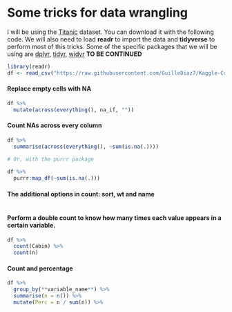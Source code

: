 # Some tricks for data wrangling

I will be using the [Titanic](https://www.kaggle.com/competitions/titanic/data) dataset. You can download it with the following code. We will also need to load **readr** to import the data and **tidyverse** to perform most of this tricks. Some of the specific packages that we will be using are [dplyr](), [tidyr](), [widyr](https://github.com/juliasilge/widyr) **TO BE CONTINUED**

```R
library(readr)
df <- read_csv("https://raw.githubusercontent.com/GuilleDiaz7/Kaggle-Competitions/main/titanic/data/train.csv")
```

#### Replace empty cells with NA
```R
df %>%
  mutate(across(everything(), na_if, ""))
```

#### Count NAs across every column

```R
df %>% 
  summarise(across(everything(), ~sum(is.na(.))))
  
# Or, with the purrr package

df %>% 
  purrr:map_df(~sum(is.na(.)))
```

#### The additional options in count: sort, wt and name

```R

```

#### Perform a double count to know how many times each value appears in a certain variable.

```R
df %>% 
  count(Cabin) %>% 
  count(n)
````

#### Count and percentage

```R
df %>%
  group_by(**variable_name**) %>% 
  summarise(n = n()) %>% 
  mutate(Perc = n / sum(n)) %>% 
```
